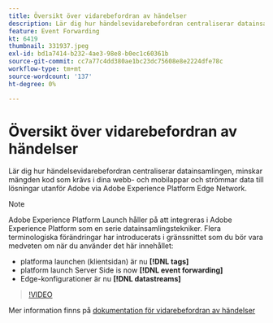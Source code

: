 ```yaml
---
title: Översikt över vidarebefordran av händelser
description: Lär dig hur händelsevidarebefordran centraliserar datainsamlingen, minskar mängden kod som krävs i dina webb- och mobilappar och strömmar data till lösningar utanför Adobe via Adobe Experience Platform Edge Network.
feature: Event Forwarding
kt: 6419
thumbnail: 331937.jpeg
exl-id: bd1a7414-b232-4ae3-98e8-b0ec1c60361b
source-git-commit: cc7a77c4dd380ae1bc23dc75608e8e2224dfe78c
workflow-type: tm+mt
source-wordcount: '137'
ht-degree: 0%

---
```


# Översikt över vidarebefordran av händelser

Lär dig hur händelsevidarebefordran centraliserar datainsamlingen, minskar mängden kod som krävs i dina webb- och mobilappar och strömmar data till lösningar utanför Adobe via Adobe Experience Platform Edge Network.

>[!NOTE]
>
>Adobe Experience Platform Launch håller på att integreras i Adobe Experience Platform som en serie datainsamlingstekniker. Flera terminologiska förändringar har introducerats i gränssnittet som du bör vara medveten om när du använder det här innehållet:
>
> * platforma launchen (klientsidan) är nu **[!DNL tags]**
> * platform launch Server Side is now **[!DNL event forwarding]**
> * Edge-konfigurationer är nu **[!DNL datastreams]**


>[!VIDEO](https://video.tv.adobe.com/v/331937?quality=12&learn=on)

Mer information finns på [dokumentation för vidarebefordran av händelser](https://experienceleague.adobe.com/docs/experience-platform/tags/event-forwarding/overview.html)
